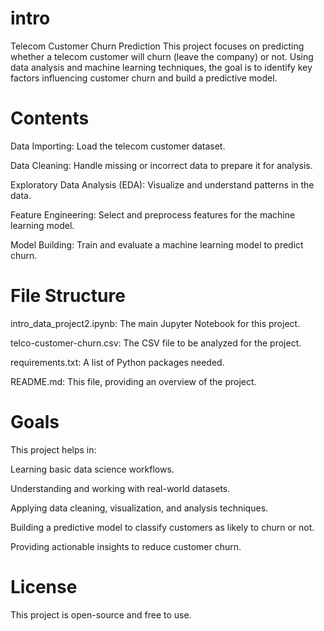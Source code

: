 # intro
Telecom Customer Churn Prediction
This project focuses on predicting whether a telecom customer will churn (leave the company) or not. Using data analysis and machine learning techniques, the goal is to identify key factors influencing customer churn and build a predictive model.

# Contents

Data Importing: Load the telecom customer dataset.

Data Cleaning: Handle missing or incorrect data to prepare it for analysis.

Exploratory Data Analysis (EDA): Visualize and understand patterns in the data.

Feature Engineering: Select and preprocess features for the machine learning model.

Model Building: Train and evaluate a machine learning model to predict churn.

# File Structure

intro_data_project2.ipynb: The main Jupyter Notebook for this project.

telco-customer-churn.csv: The CSV file to be analyzed for the project.

requirements.txt: A list of Python packages needed.

README.md: This file, providing an overview of the project.

# Goals
This project helps in:

Learning basic data science workflows.

Understanding and working with real-world datasets.

Applying data cleaning, visualization, and analysis techniques.

Building a predictive model to classify customers as likely to churn or not.

Providing actionable insights to reduce customer churn.

# License

This project is open-source and free to use.

